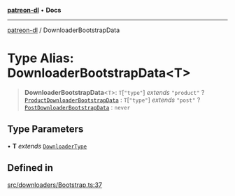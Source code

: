 [**patreon-dl**](../README.md) • **Docs**

***

[patreon-dl](../README.md) / DownloaderBootstrapData

# Type Alias: DownloaderBootstrapData\<T\>

> **DownloaderBootstrapData**\<`T`\>: `T`\[`"type"`\] *extends* `"product"` ? [`ProductDownloaderBootstrapData`](../interfaces/ProductDownloaderBootstrapData.md) : `T`\[`"type"`\] *extends* `"post"` ? [`PostDownloaderBootstrapData`](../interfaces/PostDownloaderBootstrapData.md) : `never`

## Type Parameters

• **T** *extends* [`DownloaderType`](DownloaderType.md)

## Defined in

[src/downloaders/Bootstrap.ts:37](https://github.com/patrickkfkan/patreon-dl/blob/3799c917b21e82ba47bd4fda974130f074846e4a/src/downloaders/Bootstrap.ts#L37)
